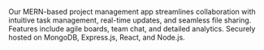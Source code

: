 Our MERN-based project management app streamlines collaboration with intuitive task management, real-time updates, and seamless file sharing. Features include agile boards, team chat, and detailed analytics. Securely hosted on MongoDB, Express.js, React, and Node.js.

